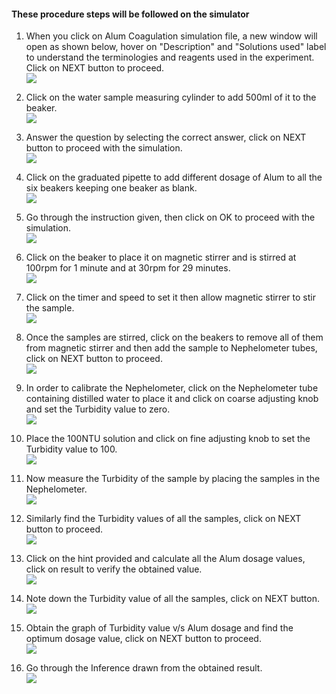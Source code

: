 #### These procedure steps will be followed on the simulator

1. When you click on Alum Coagulation simulation file, a new window will open as shown below, hover on "Description" and "Solutions used" label to understand the terminologies and reagents used in the experiment. Click on NEXT button to proceed.<br>
<img src="images/jt1.png"><br>

2. Click on the water sample measuring cylinder to add 500ml of it to the beaker.<br>
<img src="images/jt2.png"><br>

3. Answer the question by selecting the correct answer, click on NEXT button to proceed with the simulation.<br>
<img src="images/jt3.png"><br>

4. Click on the graduated pipette to add different dosage of Alum to all the six beakers keeping one beaker as blank.<br>
<img src="images/jt4.png"><br>

5. Go through the instruction given, then click on OK to proceed with the simulation.<br>
<img src="images/jt5.png"><br>

6. Click on the beaker to place it on magnetic stirrer and is stirred at 100rpm for 1 minute and at 30rpm for 29 minutes.<br>
<img src="images/jt6.png"><br>

7. Click on the timer and speed to set it then allow magnetic stirrer to stir the sample.<br>
<img src="images/jt7.png"><br>

8. Once the samples are stirred, click on the beakers to remove all of them from magnetic stirrer and then add the sample to Nephelometer tubes, click on NEXT button to proceed.<br>
<img src="images/jt8.png"><br>

9. In order to calibrate the Nephelometer, click on the Nephelometer tube containing distilled water to place it and click on coarse adjusting knob and set the Turbidity value to zero.<br>
<img src="images/jt9.png"><br>

10. Place the 100NTU solution and click on fine adjusting knob to set the Turbidity value to 100.<br>
<img src="images/jt10.png"><br>

11. Now measure the Turbidity of the sample by placing the samples in the Nephelometer.<br>
<img src="images/jt11.png"><br>

12. Similarly find the Turbidity values of all the samples, click on NEXT button to proceed.<br>
<img src="images/jt12.png"><br>

13. Click on the hint provided and calculate all the Alum dosage values, click on result to verify the obtained value.<br>
<img src="images/jt13.png"><br>

14. Note down the Turbidity value of all the samples, click on NEXT button.<br>
<img src="images/jt14.png"><br>

15. Obtain the graph of Turbidity value v/s Alum dosage and find the optimum dosage value, click on NEXT button to proceed.<br>
<img src="images/jt15.png"><br>

16. Go through the Inference drawn from the obtained result.<br>
<img src="images/jt16.png"><br>
